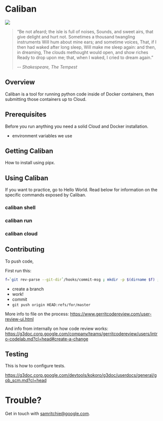 # Caliban

![](https://upload.wikimedia.org/wikipedia/commons/a/ad/Stephano%2C_Trinculo_and_Caliban_dancing_from_The_Tempest_by_Johann_Heinrich_Ramberg.jpg)

> “Be not afeard; the isle is full of noises,
> Sounds, and sweet airs, that give delight and hurt not.
> Sometimes a thousand twangling instruments
> Will hum about mine ears; and sometime voices,
> That, if I then had waked after long sleep,
> Will make me sleep again: and then, in dreaming,
> The clouds methought would open, and show riches
> Ready to drop upon me; that, when I waked,
> I cried to dream again.”
>
> -- <cite>Shakespeare, The Tempest</cite>

## Overview

Caliban is a tool for running python code inside of Docker containers, then
submitting those containers up to Cloud.

## Prerequisites

Before you run anything you need a solid Cloud and Docker installation.

- environment variables we use

## Getting Caliban

How to install using pipx.

## Using Caliban

If you want to practice, go to Hello World. Read below for information on the
specific commands exposed by Caliban.

### caliban shell

### caliban run

### caliban cloud

## Contributing

To push code,

First run this:

```sh
f=`git rev-parse --git-dir`/hooks/commit-msg ; mkdir -p $(dirname $f) ; curl -Lo $f https://gerrit-review.googlesource.com/tools/hooks/commit-msg ; chmod +x $f
```

- create a branch
- work!
- commit
- `git push origin HEAD:refs/for/master`

More info to file on the process: https://www.gerritcodereview.com/user-review-ui.html

And info from internally on how code review works: https://g3doc.corp.google.com/company/teams/gerritcodereview/users/intro-codelab.md?cl=head#create-a-change

## Testing

This is how to configure tests.

https://g3doc.corp.google.com/devtools/kokoro/g3doc/userdocs/general/gob_scm.md?cl=head

# Trouble?

Get in touch with samritchie@google.com.
